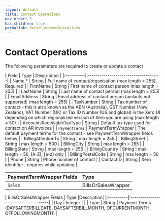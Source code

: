```yaml
---
layout: default
title: Contact Operations
nav_order: 5
has_children: true
permalink: docs/CustomerOperations
---
```


# Contact Operations


The following parameters are required to create or update a contact

| Field  | Type                          | Description |
|:----------|:-------------------------------------|
| Name *    | String | Full name of contact/organisation (max length = 255), Required  |
| FirstName | String | First name of contact person (max length = 255)                 |
| LastName  | String | Last name of contact person (max length = 255)              |
| EmailAddress  | String | Email address of contact person (umlauts not supported) (max length = 255)             |
| TaxNumber | String | Tax number of contact - this is also known as the ABN (Australia), GST Number (New Zealand), VAT Number (UK) or Tax ID Number (US and global) in the Xero UI depending on which regionalized version of Xero you are using (max length = 50)                |
| AccountsReceivableTaxType      | String | Default tax type used for contact on AR invoices              |
| `PaymentTerms`      | PaymentTermWrapper | The default payment terms for the contact - see  PaymentTermWrapper fields below             |
| BillingAttentionTo      | String | max length = 255              |
| BillingStreet      | String | max length = 500              |
| BillingCity       | String | max length = 255              |
| BillingState      | String | max length = 255              |
| BillingCountry      | String | max length = 50, [A-Z], [a-z] only              |
| BillingPostalCode      | String | max length = 50             |
| Phone      |        String | Phone number of contact       |
| ContactID      | String | Xero identifier , requries while updating            |


| PaymentTermWrapper Fields  | Type                          |
|:----------|:-------------------------------------|
| `Sales`      | BillsOrSalesWrapper   |

| BillsOrSalesWrapper Fields  | Type |Description| 
|:----------|:-------------------------------------|
| Day       |   Integer | |
| Type       | String | Payment Terms (DAYSAFTERBILLDATE, DAYSAFTERBILLMONTH, OFCURRENTMONTH, OFFOLLOWINGMONTH)  |
